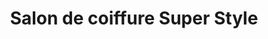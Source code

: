---
title: "Salon de coiffure Super Style"
url: /chambly/salon-de-coiffure-super-style/
shop: Friseur
---